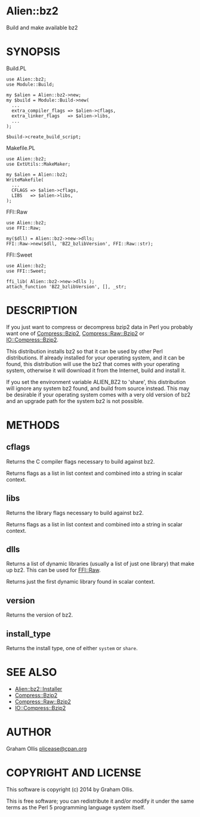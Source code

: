 # Alien::bz2

Build and make available bz2

# SYNOPSIS

Build.PL

    use Alien::bz2;
    use Module::Build;
    
    my $alien = Alien::bz2->new;
    my $build = Module::Build->new(
      ...
      extra_compiler_flags => $alien->cflags,
      extra_linker_flags   => $alien->libs,
      ...
    );
    
    $build->create_build_script;

Makefile.PL

    use Alien::bz2;
    use ExtUtils::MakeMaker;
    
    my $alien = Alien::bz2;
    WriteMakefile(
      ...
      CFLAGS => $alien->cflags,
      LIBS   => $alien->libs,
    );

FFI::Raw

    use Alien::bz2;
    use FFI::Raw;
    
    my($dll) = Alien::bz2->new->dlls;
    FFI::Raw->new($dll, 'BZ2_bzlibVersion', FFI::Raw::str);

FFI::Sweet

    use Alien::bz2;
    use FFI::Sweet;
    
    ffi_lib( Alien::bz2->new->dlls );
    attach_function 'BZ2_bzlibVersion', [], _str;

# DESCRIPTION

If you just want to compress or decompress bzip2 data in Perl you
probably want one of [Compress::Bzip2](https://metacpan.org/pod/Compress::Bzip2), [Compress::Raw::Bzip2](https://metacpan.org/pod/Compress::Raw::Bzip2)
or [IO::Compress::Bzip2](https://metacpan.org/pod/IO::Compress::Bzip2).

This distribution installs bz2 so that it can be used by other Perl
distributions.  If already installed for your operating system, and it can
be found, this distribution will use the bz2 that comes with your
operating system, otherwise it will download it from the Internet, build
and install it.

If you set the environment variable ALIEN\_BZ2 to 'share', this
distribution will ignore any system bz2 found, and build from
source instead.  This may be desirable if your operating system comes
with a very old version of bz2 and an upgrade path for the 
system bz2 is not possible.

# METHODS

## cflags

Returns the C compiler flags necessary to build against bz2.

Returns flags as a list in list context and combined into a string in
scalar context.

## libs

Returns the library flags necessary to build against bz2.

Returns flags as a list in list context and combined into a string in
scalar context.

## dlls

Returns a list of dynamic libraries (usually a list of just one library)
that make up bz2.  This can be used for [FFI::Raw](https://metacpan.org/pod/FFI::Raw).

Returns just the first dynamic library found in scalar context.

## version

Returns the version of bz2.

## install\_type

Returns the install type, one of either `system` or `share`.

# SEE ALSO

- [Alien::bz2::Installer](https://metacpan.org/pod/Alien::bz2::Installer)
- [Compress::Bzip2](https://metacpan.org/pod/Compress::Bzip2)
- [Compress::Raw::Bzip2](https://metacpan.org/pod/Compress::Raw::Bzip2)
- [IO::Compress::Bzip2](https://metacpan.org/pod/IO::Compress::Bzip2)

# AUTHOR

Graham Ollis <plicease@cpan.org>

# COPYRIGHT AND LICENSE

This software is copyright (c) 2014 by Graham Ollis.

This is free software; you can redistribute it and/or modify it under
the same terms as the Perl 5 programming language system itself.
